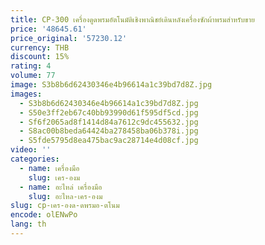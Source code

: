 ```yaml
---
title: CP-300 เครื่องดูดพรมอัตโนมัติเชิงพาณิชย์เดินหลังเครื่องซักผ้าพรมสําหรับขาย
price: '48645.61'
price_original: '57230.12'
currency: THB
discount: 15%
rating: 4
volume: 77
image: S3b8b6d62430346e4b96614a1c39bd7d8Z.jpg
images:
  - S3b8b6d62430346e4b96614a1c39bd7d8Z.jpg
  - S50e3ff2eb67c40bb93990d61f595df5cd.jpg
  - Sf6f2065ad8f1414d84a7612c9dc455632.jpg
  - S8ac00b8beda64424ba278458ba06b378i.jpg
  - S5fde5795d8ea475bac9ac28714e4d08cf.jpg
video: ''
categories:
  - name: เครื่องมือ
    slug: เคร-องม
  - name: อะไหล่ เครื่องมือ
    slug: อะไหล-เคร-องม
slug: cp-เคร-องด-ดพรมอ-ตโนม
encode: olENwPo
lang: th
---
```

  